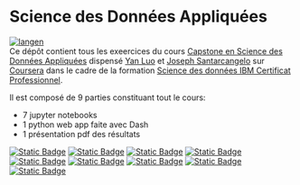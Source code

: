 # Science des Données Appliquées
[![langen](https://img.shields.io/badge/lang-en-red)]( <README.md> )  
Ce dépôt contient tous les exeercices du cours [Capstone en Science des Données Appliquées]( https://www.coursera.org/learn/applied-data-science-capstone/home/info ) dispensé [Yan Luo]( https://www.coursera.org/instructor/yanluo ) et [Joseph Santarcangelo]( https://www.coursera.org/instructor/~28511493 ) sur [Coursera]( https://www.coursera.org/instructor/~28511493 ) dans le cadre de la formation [Science des données IBM Certificat Professionnel]( https://www.coursera.org/professional-certificates/ibm-data-science ).

Il est composé de 9 parties constituant tout le cours:
- 7 jupyter notebooks
- 1 python web app faite avec Dash
- 1 présentation pdf des résultats
  
[![Static Badge](https://img.shields.io/badge/1-Data%20Collection%20API-yellow)]( 1DataCollectionAPI.ipynb )
[![Static Badge](https://img.shields.io/badge/2-Web%20Scraping-yellow)]( 2WebScraping.ipynb )
[![Static Badge](https://img.shields.io/badge/3-Data%20Wrangling-yellow)]( 3DataWrangling.ipynb )
[![Static Badge](https://img.shields.io/badge/4-EDA%20with%20SQL-yellow)]( 4EDAwithSQL.ipynb )
[![Static Badge](https://img.shields.io/badge/5-EDA%20with%20Visualization-yellow)]( 5EDAVisualization.ipynb )
[![Static Badge](https://img.shields.io/badge/6-Launch%20Site%20Location-yellow)]( 6LaunchSiteLocation.ipynb )
[![Static Badge](https://img.shields.io/badge/7-Interactive%20Dashboard-pink)]( 7 )
[![Static Badge](https://img.shields.io/badge/8-Machine%20Learning%20Prediction-yellow)]( 8MachineLearningPrediction.ipynb )
[![Static Badge](https://img.shields.io/badge/9-Presentation-cyan)]( SpaceX_Presentation.pdf )
